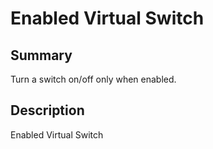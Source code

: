 # Enabled Virtual Switch

## Summary

Turn a switch on/off only when enabled.

## Description

Enabled Virtual Switch 